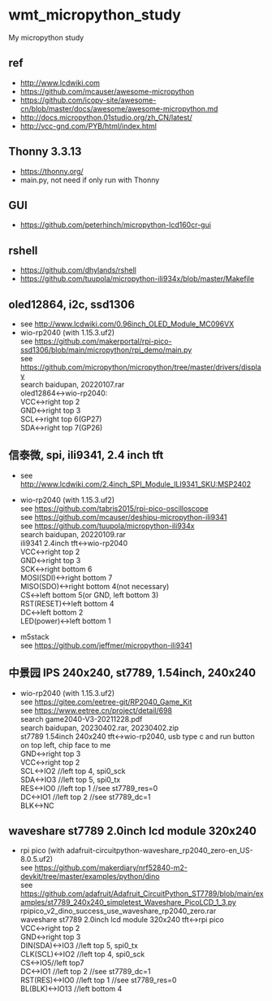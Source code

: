 # wmt_micropython_study
My micropython study

## ref  
* http://www.lcdwiki.com  
* https://github.com/mcauser/awesome-micropython  
* https://github.com/icopy-site/awesome-cn/blob/master/docs/awesome/awesome-micropython.md  
* http://docs.micropython.01studio.org/zh_CN/latest/  
* http://vcc-gnd.com/PYB/html/index.html  

## Thonny 3.3.13   
* https://thonny.org/  
* main.py, not need if only run with Thonny  

## GUI  
* https://github.com/peterhinch/micropython-lcd160cr-gui  

## rshell  
* https://github.com/dhylands/rshell  
* https://github.com/tuupola/micropython-ili934x/blob/master/Makefile  

## oled12864, i2c, ssd1306  
* see http://www.lcdwiki.com/0.96inch_OLED_Module_MC096VX  
* wio-rp2040 (with 1.15.3.uf2)    
see https://github.com/makerportal/rpi-pico-ssd1306/blob/main/micropython/rpi_demo/main.py  
see https://github.com/micropython/micropython/tree/master/drivers/display  
search baidupan, 20220107.rar  
oled12864<->wio-rp2040:  
VCC<->right top 2  
GND<->right top 3  
SCL<->right top 6(GP27)  
SDA<->right top 7(GP26)  

## 信泰微, spi, ili9341, 2.4 inch tft  
* see http://www.lcdwiki.com/2.4inch_SPI_Module_ILI9341_SKU:MSP2402  
* wio-rp2040 (with 1.15.3.uf2)    
see https://github.com/tabris2015/rpi-pico-oscilloscope  
see https://github.com/mcauser/deshipu-micropython-ili9341  
see https://github.com/tuupola/micropython-ili934x  
search baidupan, 20220109.rar   
ili9341 2.4inch tft<->wio-rp2040  
VCC<->right top 2  
GND<->right top 3  
SCK<->right bottom 6  
MOSI(SDI)<->right bottom 7  
MISO(SDO)<->right bottom 4(not necessary)  
CS<->left bottom 5(or GND, left bottom 3)  
RST(RESET)<->left bottom 4  
DC<->left bottom 2  
LED(power)<->left bottom 1  

* m5stack  
see https://github.com/jeffmer/micropython-ili9341  

## 中景园 IPS 240x240, st7789, 1.54inch, 240x240  
* wio-rp2040 (with 1.15.3.uf2)    
see https://gitee.com/eetree-git/RP2040_Game_Kit  
see https://www.eetree.cn/project/detail/698  
search game2040-V3-20211228.pdf  
search baidupan, 20230402.rar, 20230402.zip    
st7789 1.54inch 240x240 tft<->wio-rp2040, usb type c and run button on top left, chip face to me  
GND<->right top 3  
VCC<->right top 2  
SCL<->IO2 //left top 4, spi0_sck  
SDA<->IO3 //left top 5, spi0_tx  
RES<->IO0 //left top 1 //see st7789_res=0  
DC<->IO1  //left top 2 //see st7789_dc=1  
BLK<->NC  

## waveshare st7789 2.0inch lcd module 320x240  
* rpi pico (with adafruit-circuitpython-waveshare_rp2040_zero-en_US-8.0.5.uf2)    
see https://github.com/makerdiary/nrf52840-m2-devkit/tree/master/examples/python/dino  
see https://github.com/adafruit/Adafruit_CircuitPython_ST7789/blob/main/examples/st7789_240x240_simpletest_Waveshare_PicoLCD_1_3.py  
rpipico_v2_dino_success_use_waveshare_rp2040_zero.rar  
waveshare st7789 2.0inch lcd module 320x240 tft<->rpi pico  
VCC<->right top 2  
GND<->right top 3  
DIN(SDA)<->IO3 //left top 5, spi0_tx  
CLK(SCL)<->IO2 //left top 4, spi0_sck  
CS<->IO5//left top7  
DC<->IO1  //left top 2 //see st7789_dc=1  
RST(RES)<->IO0 //left top 1 //see st7789_res=0  
BL(BLK)<->IO13 //left bottom 4  
